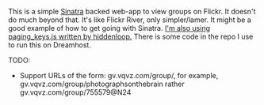 This is a simple [Sinatra][1] backed web-app to view groups on Flickr. It 
doesn't do much beyond that. It's like Flickr River, only simpler/lamer. It 
might be a good example of how to get going with Sinatra. [I'm also using 
paging_keys.js written by hiddenloop.][2] There is some code in the repo I use 
to run this on Dreamhost.

TODO:
 * Support URLs of the form: gv.vqvz.com/group/<group url name>, for example, 
   gv.vqvz.com/group/photographsonthebrain rather gv.vqvz.com/group/755579@N24

[1]: http://sinatrarb.com "Sinatra's website."
[2]: http://github.com/hiddenloop/paging_keys_js "paging_keys_js github page."
